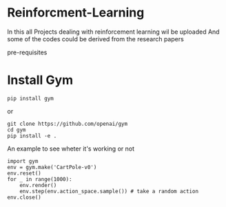 # Reinforcment-Learning
In this all Projects dealing with reinforcement learning wil be uploaded 
And some of the codes could be derived from the research papers

pre-requisites 
# Install Gym

`pip install gym`

or

```
git clone https://github.com/openai/gym
cd gym
pip install -e .
```



An example to see wheter it's working or not


```
import gym
env = gym.make('CartPole-v0')
env.reset()
for _ in range(1000):
    env.render()
    env.step(env.action_space.sample()) # take a random action
env.close()

```

